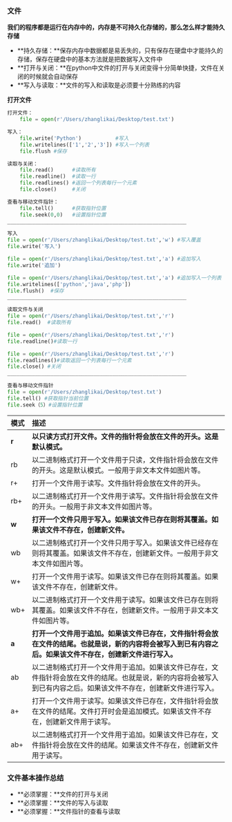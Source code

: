 ### 文件

**我们的程序都是运行在内存中的，内存是不可持久化存储的，那么怎么样才能持久存储**

* **持久存储：**保存内存中数据都是易丢失的，只有保存在硬盘中才能持久的存储，保存在硬盘中的基本方法就是把数据写入文件中
* **打开与关闭：**在python中文件的打开与关闭变得十分简单快捷，文件在关闭的时候就会自动保存
* **写入与读取：**文件的写入和读取是必须要十分熟练的内容

**打开文件**

```py
打开文件：
    file = open(r'/Users/zhanglikai/Desktop/test.txt')

写入：
    file.write('Python')           #写入
    file.writelines(['1','2','3']) #写入一个列表
    file.flush #保存

读取与关闭：
    file.read()      #读取所有
    file.readline()  #读取一行
    file.readlines() #返回一个列表每行一个元素
    file.close()     #关闭

查看与移动文件指针：
    file.tell()      #获取指针位置
    file.seek(0,0)   #设置指针位置
__________________________________________________________

写入
file = open(r'/Users/zhanglikai/Desktop/test.txt','w') #写入覆盖
file.write('写入')

file = open(r'/Users/zhanglikai/Desktop/test.txt','a') #追加写入
file.write('追加')

file = open(r'/Users/zhanglikai/Desktop/test.txt','a') #追加写入一个列表
file.writelines(['python','java','php'])
file.flush()  #保存
__________________________________________________________

读取文件与关闭
file = open(r'/Users/zhanglikai/Desktop/test.txt','r')
file.read()  #读取所有

file = open(r'/Users/zhanglikai/Desktop/test.txt','r')
file.readline()#读取一行

file = open(r'/Users/zhanglikai/Desktop/test.txt','r')
file.readlines()#读取返回一个列表每行一个元素
file.close() #关闭
__________________________________________________________

查看与移动文件指针
file = open(r'/Users/zhanglikai/Desktop/test.txt')
file.tell() #获取指针当前位置
file.seek（5）#设置指针位置
```

| 模式 | 描述 |
| :--- | :--- |
| **r** | **以只读方式打开文件。文件的指针将会放在文件的开头。这是默认模式。** |
| rb | 以二进制格式打开一个文件用于只读，文件指针将会放在文件的开头。这是默认模式。一般用于非文本文件如图片等。 |
| r+ | 打开一个文件用于读写。文件指针将会放在文件的开头。 |
| rb+ | 以二进制格式打开一个文件用于读写。文件指针将会放在文件的开头。一般用于非文本文件如图片等。 |
| **w** | **打开一个文件只用于写入。如果该文件已存在则将其覆盖。如果该文件不存在，创建新文件。** |
| wb | 以二进制格式打开一个文件只用于写入。如果该文件已经存在则将其覆盖。如果该文件不存在，创建新文件。一般用于非文本文件如图片等。 |
| w+ | 打开一个文件用于读写。如果该文件已存在则将其覆盖。如果该文件不存在，创建新文件。 |
| wb+ | 以二进制格式打开一个文件用于读写。如果该文件已存在则将其覆盖。如果该文件不存在，创建新文件。一般用于非文本文件如图片等。 |
| **a** | **打开一个文件用于追加。如果该文件已存在，文件指针将会放在文件的结尾。也就是说，新的内容将会被写入到已有内容之后。如果该文件不存在，创建新文件进行写入。** |
| ab | 以二进制格式打开一个文件用于追加。如果该文件已存在，文件指针将会放在文件的结尾。也就是说，新的内容将会被写入到已有内容之后。如果该文件不存在，创建新文件进行写入。 |
| a+ | 打开一个文件用于读写。如果该文件已存在，文件指针将会放在文件的结尾。文件打开时会是追加模式。如果该文件不存在，创建新文件用于读写。 |
| ab+ | 以二进制格式打开一个文件用于追加。如果该文件已存在，文件指针将会放在文件的结尾。如果该文件不存在，创建新文件用于读写。 |

### 文件基本操作总结

* **必须掌握：**文件的打开与关闭
* **必须掌握：**文件的写入与读取
* **必须掌握：**文件指针的查看与读取



